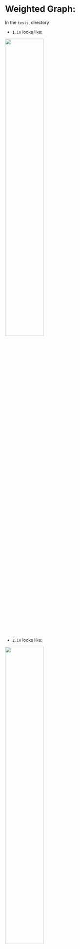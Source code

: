 # Weighted Graph:

In the `tests`, directory

- `1.in` looks like:

<p float="left">
  <img src="https://raw.githubusercontent.com/Tymotex/Tactile-DS/master/Images/interactive-graph/tests/weighted-graph-1.png" width="50%" />
</p>

- `2.in` looks like:

<p float="left">
  <img src="https://raw.githubusercontent.com/Tymotex/Tactile-DS/master/Images/interactive-graph/tests/weighted-graph-2.png" width="50%" />
</p>
